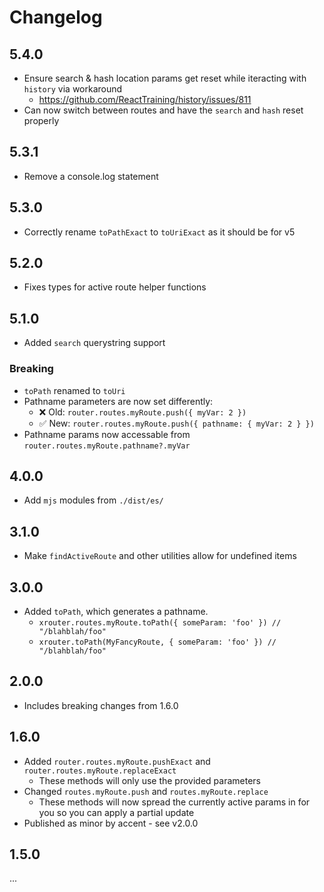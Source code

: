 # Changelog

## 5.4.0

- Ensure search & hash location params get reset while iteracting with `history` via workaround
  - https://github.com/ReactTraining/history/issues/811
- Can now switch between routes and have the `search` and `hash` reset properly

## 5.3.1

- Remove a console.log statement
  
## 5.3.0

- Correctly rename `toPathExact` to `toUriExact` as it should be for v5
  
## 5.2.0

- Fixes types for active route helper functions

## 5.1.0

- Added `search` querystring support

### Breaking
- `toPath` renamed to `toUri`
- Pathname parameters are now set differently:
  - ❌ Old: `router.routes.myRoute.push({ myVar: 2 })`
  - ✅ New: `router.routes.myRoute.push({ pathname: { myVar: 2 } })`
- Pathname params now accessable from `router.routes.myRoute.pathname?.myVar`

## 4.0.0

- Add `mjs` modules from `./dist/es/`
  
## 3.1.0

- Make `findActiveRoute` and other utilities allow for undefined items
  
## 3.0.0

- Added `toPath`, which generates a pathname.
  - `xrouter.routes.myRoute.toPath({ someParam: 'foo' }) // "/blahblah/foo"`
  - `xrouter.toPath(MyFancyRoute, { someParam: 'foo' }) // "/blahblah/foo"`

## 2.0.0

- Includes breaking changes from 1.6.0 

## 1.6.0

- Added `router.routes.myRoute.pushExact` and `router.routes.myRoute.replaceExact`
  - These methods will only use the provided parameters
- Changed `routes.myRoute.push` and `routes.myRoute.replace`
  - These methods will now spread the currently active params in for you so you can apply a partial update
- Published as minor by accent - see v2.0.0

## 1.5.0

...